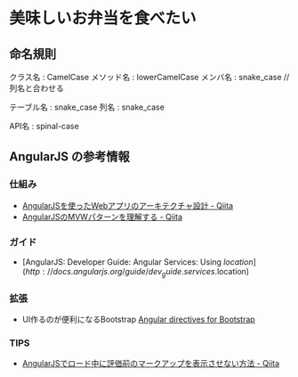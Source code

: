 # 美味しいお弁当を食べたい

## 命名規則

クラス名   : CamelCase
メソッド名 : lowerCamelCase
メンバ名   : snake_case // 列名と合わせる

テーブル名 : snake_case
列名       : snake_case

API名      : spinal-case


## AngularJS の参考情報

### 仕組み

 * [AngularJSを使ったWebアプリのアーキテクチャ設計 - Qiita](http://qiita.com/zoetro/items/46d2a8b57f2645bb5033)
 * [AngularJSのMVWパターンを理解する - Qiita](http://qiita.com/zoetro/items/a45dbc18bb2b22e944b2)

### ガイド

 * [AngularJS: Developer Guide: Angular Services: Using $location](http://docs.angularjs.org/guide/dev_guide.services.$location)

### 拡張

 * UI作るのが便利になるBootstrap
   [Angular directives for Bootstrap](http://angular-ui.github.io/bootstrap/)

### TIPS

 * [AngularJSでロード中に評価前のマークアップを表示させない方法 - Qiita](http://qiita.com/emalock/items/da681b7ba6a3828835f5) 

